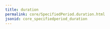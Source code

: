 ```yaml
---
title: duration
permalink: core/SpecifiedPeriod.duration.html
jsonid: core_specifiedperiod_duration
---
```

